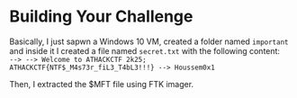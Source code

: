 # Building Your Challenge

Basically, I just sapwn a Windows 10 VM, created a folder named `important` and inside it I created a file named `secret.txt` with the following content: <br>
`--> --> Welcome to ATHACKCTF 2k25; ATHACKCTF{NTF$_M4s73r_fiL3_T4bL3!!!}
--> Houssem0x1`

Then, I extracted the $MFT file using FTK imager. 

